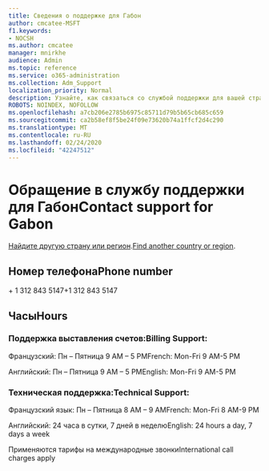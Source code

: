 ```yaml
---
title: Сведения о поддержке для Габон
author: cmcatee-MSFT
f1.keywords:
- NOCSH
ms.author: cmcatee
manager: mnirkhe
audience: Admin
ms.topic: reference
ms.service: o365-administration
ms.collection: Adm_Support
localization_priority: Normal
description: Узнайте, как связаться со службой поддержки для вашей страны или региона.
ROBOTS: NOINDEX, NOFOLLOW
ms.openlocfilehash: a7cb206e2785b6975c85711d79b5b65cb685c659
ms.sourcegitcommit: ca2b58ef8f5be24f09e73620b74a1ffcf2d4c290
ms.translationtype: MT
ms.contentlocale: ru-RU
ms.lasthandoff: 02/24/2020
ms.locfileid: "42247512"
---
```

# <a name="contact-support-for-gabon"></a><span data-ttu-id="61332-103">Обращение в службу поддержки для Габон</span><span class="sxs-lookup"><span data-stu-id="61332-103">Contact support for Gabon</span></span>

<span data-ttu-id="61332-104">[Найдите другую страну или регион](../contact-support-for-business-products.md).</span><span class="sxs-lookup"><span data-stu-id="61332-104">[Find another country or region](../contact-support-for-business-products.md).</span></span>

## <a name="phone-number"></a><span data-ttu-id="61332-105">Номер телефона</span><span class="sxs-lookup"><span data-stu-id="61332-105">Phone number</span></span>
<span data-ttu-id="61332-106">+ 1 312 843 5147</span><span class="sxs-lookup"><span data-stu-id="61332-106">+1 312 843 5147</span></span>

## <a name="hours"></a><span data-ttu-id="61332-107">Часы</span><span class="sxs-lookup"><span data-stu-id="61332-107">Hours</span></span>
### <a name="billing-support"></a><span data-ttu-id="61332-108">Поддержка выставления счетов:</span><span class="sxs-lookup"><span data-stu-id="61332-108">Billing Support:</span></span>

<span data-ttu-id="61332-109">Французский: Пн – Пятница 9 AM – 5 PM</span><span class="sxs-lookup"><span data-stu-id="61332-109">French: Mon-Fri 9 AM-5 PM</span></span>

<span data-ttu-id="61332-110">Английский: Пн – Пятница 9 AM – 5 PM</span><span class="sxs-lookup"><span data-stu-id="61332-110">English: Mon-Fri 9 AM-5 PM</span></span>

### <a name="technical-support"></a><span data-ttu-id="61332-111">Техническая поддержка:</span><span class="sxs-lookup"><span data-stu-id="61332-111">Technical Support:</span></span>

<span data-ttu-id="61332-112">Французский язык: Пн – Пятница 8 AM – 9 AM</span><span class="sxs-lookup"><span data-stu-id="61332-112">French: Mon-Fri 8 AM-9 PM</span></span>

<span data-ttu-id="61332-113">Английский: 24 часа в сутки, 7 дней в неделю</span><span class="sxs-lookup"><span data-stu-id="61332-113">English: 24 hours a day, 7 days a week</span></span>

<span data-ttu-id="61332-114">Применяются тарифы на международные звонки</span><span class="sxs-lookup"><span data-stu-id="61332-114">International call charges apply</span></span>